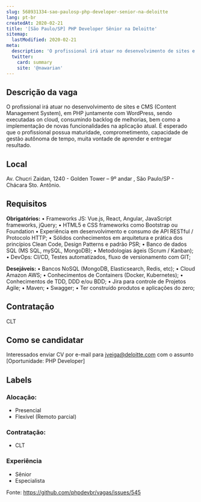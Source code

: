 ```yaml
---
slug: 568931334-sao-paulosp-php-developer-senior-na-deloitte
lang: pt-br
createdAt: 2020-02-21
title: '[São Paulo/SP] PHP Developer Sênior na Deloitte'
sitemap:
  lastModified: 2020-02-21
meta:
  description: 'O profissional irá atuar no desenvolvimento de sites e CMS (Content Management System), em PHP juntamente com WordPress, sendo executadas on cloud, consumindo backlog de melhorias, bem como a implementação de novas funcionalidades na aplicação atual. É esperado que o profissional possua maturidade, comprometimento, capacidade de gestão autônoma de tempo, muita vontade de aprender e entregar resultado.'
  twitter:
    card: summary
    site: '@nawarian'
---
```


<!--
==================================================
POR FAVOR, SÓ POSTE SE A VAGA FOR PARA DESENVOLVEDOR(A) PHP!

Não faça distinção de gênero no titulo da vaga.

Use: "PHP Developer" ao invés de "Desenvolvedor PHP" \o/

Exemplo: `[São Paulo/SP] PHP Developer na Nome da Empresa`

Evite fugir do padrão, isso só dá trabalho aos administradores,
pois os títulos são padronizados.
==================================================
-->

## Descrição da vaga

O profissional irá atuar no desenvolvimento de sites e CMS (Content Management System), em PHP juntamente com WordPress, sendo executadas on cloud, consumindo backlog de melhorias, bem como a implementação de novas funcionalidades na aplicação atual. É esperado que o profissional possua maturidade, comprometimento, capacidade de gestão autônoma de tempo, muita vontade de aprender e entregar resultado.

## Local

Av. Chucri Zaidan, 1240 - Golden Tower – 9º andar , São Paulo/SP - Chácara Sto. Antônio.

## Requisitos

**Obrigatórios:**
• Frameworks JS: Vue.js, React, Angular, JavaScript frameworks, jQuery;
• HTML5 e CSS frameworks como Bootstrap ou Foundation
• Experiência em desenvolvimento e consumo de API RESTful / Protocolo HTTP;
• Sólidos conhecimentos em arquitetura e prática dos princípios Clean Code, Design Patterns e padrão PSR;
• Banco de dados SQL (MS SQL, mySQL, MongoDB);
• Metodologias ágeis (Scrum / Kanban);
• DevOps: CI/CD, Testes automatizados, fluxo de versionamento com GIT;

**Desejáveis:**
• Bancos NoSQL (MongoDB, Elasticsearch, Redis, etc); 
• Cloud Amazon AWS;
• Conhecimentos de Containers (Docker, Kubernetes);
• Conhecimentos de TDD, DDD e/ou BDD;
• Jira para controle de Projetos Agile;
• Maven;
• Swagger;
• Ter construído produtos e aplicações do zero; 

## Contratação

CLT

## Como se candidatar

Interessados enviar CV por e-mail para jveiga@deloitte.com com o assunto [Oportunidade: PHP Developer]

## Labels

<!-- Escolha abaixo, apague as que não fizerem sentido: -->
### Alocação:
- Presencial
- Flexível (Remoto parcial)

### Contratação:
- CLT

### Experiência
- Sênior
- Especialista


Fonte: https://github.com/phpdevbr/vagas/issues/545